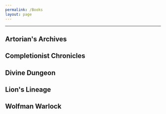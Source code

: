 ```yaml
---
permalink: /Books
layout: page
---
```


---
## Artorian's Archives

## Completionist Chronicles

## Divine Dungeon

## Lion's Lineage

## Wolfman Warlock